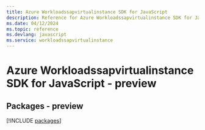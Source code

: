 ```yaml
---
title: Azure Workloadssapvirtualinstance SDK for JavaScript
description: Reference for Azure Workloadssapvirtualinstance SDK for JavaScript
ms.date: 04/12/2024
ms.topic: reference
ms.devlang: javascript
ms.service: workloadssapvirtualinstance
---
```

# Azure Workloadssapvirtualinstance SDK for JavaScript - preview
## Packages - preview
[!INCLUDE [packages](workloadssapvirtualinstance-index.md)]